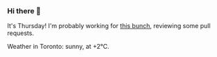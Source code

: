 ### Hi there :wave:

It's Thursday! I'm probably working for [this bunch](https://github.com/kohofinancial), reviewing some pull requests.

Weather in Toronto: sunny, at +2°C.
